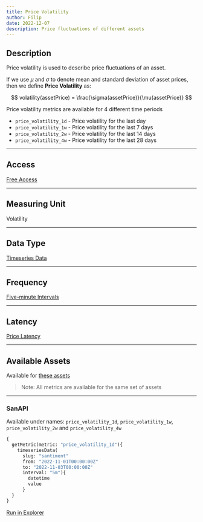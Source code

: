 ```yaml
---
title: Price Volatility
author: Filip
date: 2022-12-07
description: Price fluctuations of different assets
---
```


## Description
Price volatility is used to describe price fluctuations of an asset. 

If we use $\mu$ and $\sigma$ to denote mean and standard deviation of asset prices, 
then we define **Price Volatility** as:

$$
volatility(assetPrice) = \frac{\sigma(assetPrice)}{\mu(assetPrice)}
$$

Price volatility metrics are available for 4 different time periods
* `price_volatility_1d` - Price volatility for the last day
* `price_volatility_1w` - Price volatility for the last 7 days
* `price_volatility_2w` - Price volatility for the last 14 days
* `price_volatility_4w` - Price volatility for the last 28 days


---

## Access

[Free Access](/metrics/details/access#free-access)

---

## Measuring Unit

Volatility

---

## Data Type

[Timeseries Data](/metrics/details/data-type#timeseries-data)

---

## Frequency

[Five-minute Intervals](/metrics/details/frequency#five-minute-frequency)

---

## Latency

[Price Latency](/metrics/details/latency#price-latency)

---

## Available Assets

Available for [these
assets](<https://api.santiment.net/graphiql?query=%7B%0A%20%20getMetric(metric%3A%20%22price_volatility_1d%22)%7B%0A%20%20%20%20metadata%7B%0A%20%20%20%20%20%20availableSlugs%0A%20%20%20%20%7D%0A%20%20%7D%0A%7D>)

> Note: All metrics are available for the same set of assets

---

### SanAPI

Available under names: `price_volatility_1d`, `price_volatility_1w`, 
`price_volatility_2w` and `price_volatility_4w`


```graphql
{
  getMetric(metric: "price_volatility_1d"){
    timeseriesData(
      slug: "santiment"
      from: "2022-11-01T00:00:00Z"
      to: "2022-11-03T00:00:00Z"
      interval: "5m"){
        datetime
        value
      }
  }
}
```
[Run in Explorer](<https://api.santiment.net/graphiql?query=%7B%0A%20%20getMetric(metric%3A%20%22price_volatility_1d%22)%7B%0A%20%20%20%20timeseriesData(%0A%20%20%20%20%20%20slug%3A%20%22santiment%22%0A%20%20%20%20%20%20from%3A%20%222022-11-01T00%3A00%3A00Z%22%0A%20%20%20%20%20%20to%3A%20%222022-11-03T00%3A00%3A00Z%22%0A%20%20%20%20%20%20interval%3A%20%225m%22)%7B%0A%20%20%20%20%20%20%20%20datetime%0A%20%20%20%20%20%20%20%20value%0A%20%20%20%20%20%20%7D%0A%20%20%7D%0A%7D>)
